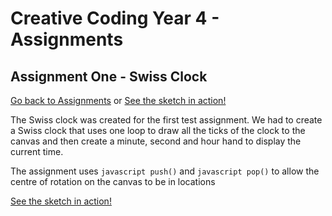 # Creative Coding Year 4 - Assignments
## Assignment One - Swiss Clock

[Go back to Assignments](../,,/) or [See the sketch in action!](test/sketch.html)

The Swiss clock was created for the first test assignment. We had to create a Swiss clock that uses one loop to draw all the ticks of the clock to the canvas and then create a minute, second and hour hand to display the current time.

The assignment uses ```javascript push()``` and ```javascript pop()``` to allow the centre of rotation on the canvas to be in locations

[See the sketch in action!](test/sketch.html)
